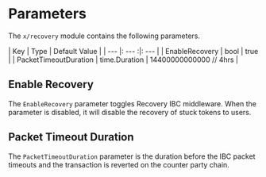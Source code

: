 # Parameters

The `x/recovery` module contains the following parameters.

| Key  | Type  | Default Value |
| --- |: --- :|: --- |
| EnableRecovery | bool | true |
| PacketTimeoutDuration | time.Duration | 14400000000000  // 4hrs |

## Enable Recovery

The `EnableRecovery` parameter toggles Recovery IBC middleware. When the parameter is disabled, it will disable the recovery of stuck tokens to users.

## Packet Timeout Duration

The `PacketTimeoutDuration` parameter is the duration before the IBC packet timeouts and the transaction is reverted on the counter party chain.